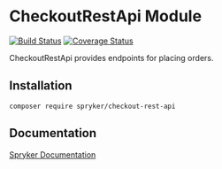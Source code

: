 # CheckoutRestApi Module
[![Build Status](https://travis-ci.org/spryker/checkout-rest-api.svg)](https://travis-ci.org/spryker/checkout-rest-api)
[![Coverage Status](https://coveralls.io/repos/github/spryker/checkout-rest-api/badge.svg)](https://coveralls.io/github/spryker/checkout-rest-api)

CheckoutRestApi provides endpoints for placing orders.

## Installation

```
composer require spryker/checkout-rest-api
```

## Documentation

[Spryker Documentation](https://academy.spryker.com/developing_with_spryker/module_guide/modules.html)
